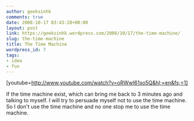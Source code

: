 ```yaml
---
author: geeksinhk
comments: true
date: 2008-10-17 03:43:28+00:00
layout: post
link: https://geeksinhk.wordpress.com/2008/10/17/the-time-machine/
slug: the-time-machine
title: The Time Machine
wordpress_id: 7
tags: 
- idea
- fun
---
```


[youtube=http://www.youtube.com/watch?v=oRWwI61so5Q&hl;=en&fs;=1]

If the time machine exist, which can bring me back to 3 minutes ago and talking to myself.
I will try to persuade myself not to use the time machine.
So I don't use the time machine and no one stop me to use the time machine.

